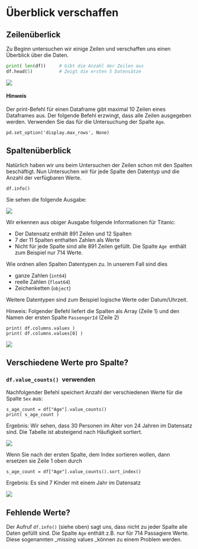 # Überblick verschaffen

## Zeilenüberlick

Zu Beginn untersuchen wir einige Zeilen und verschaffen uns einen Überblick über die Daten.

```python
print( len(df))     # Gibt die Anzahl der Zeilen aus
df.head(5)          # Zeigt die ersten 5 Datensätze
```

![](<../../../.gitbook/assets/image (24).png>)

#### Hinweis

Der print-Befehl für einen Dataframe gibt maximal 10 Zeilen eines Dataframes aus. Der folgende Befehl erzwingt, dass alle Zeilen ausgegeben werden.  Verwenden Sie das für die Untersuchung der Spalte `Age`.

```
pd.set_option('display.max_rows', None)
```

## Spaltenüberblick

Natürlich haben wir uns beim Untersuchen der Zeilen schon mit den Spalten beschäftigt. Nun Untersuchen wir für jede Spalte den Datentyp und die Anzahl der verfügbaren Werte.

```
df.info()
```

Sie sehen die folgende Ausgabe:

![](<../../../.gitbook/assets/image (31).png>)

Wir erkennen aus obiger Ausgabe folgende Informationen für Titanic:

* Der Datensatz enthält 891 Zeilen und 12 Spalten
* 7 der 11 Spalten enthalten Zahlen als Werte
* Nicht für jede Spalte sind alle 891 Zeilen gefüllt. Die Spalte `Age `enthält zum Beispiel nur 714 Werte.

Wie ordnen allen Spalten Datentypen zu. In unserem Fall sind dies 

* ganze Zahlen (`int64`)
* reelle Zahlen (`float64`)
* Zeichenketten (`object`)

Weitere Datentypen sind zum Beispiel logische Werte oder Datum/Uhrzeit.

Hinweis: Folgender Befehl liefert die Spalten als Array (Zeile 1) und den Namen der ersten Spalte `PassengerId` (Zeile 2)

```
print( df.columns.values )
print( df.columns.values[0] )
```

![](<../../../.gitbook/assets/image (33).png>)

## Verschiedene Werte pro Spalte? 

### `df.value_counts() `verwenden

Nachfolgender Befehl speichert Anzahl der verschiedenen Werte für die Spalte `Sex` aus:

```
s_age_count = df["Age"].value_counts()
print( s_age_count )     
```

Ergebnis: Wir sehen, dass 30 Personen im Alter von 24 Jahren im Datensatz sind. Die Tabelle ist absteigend nach Häufigkeit sortiert.

![](<../../../.gitbook/assets/image (62).png>)

Wenn Sie nach der ersten Spalte, dem Index sortieren wollen, dann ersetzen sie Zeile 1 oben durch 

```
s_age_count = df["Age"].value_counts().sort_index()
```

Ergebnis:  Es sind 7 Kinder mit einem Jahr  im Datensatz

![](<../../../.gitbook/assets/image (45).png>)

## Fehlende Werte?

Der Aufruf `df.info()` (siehe oben) sagt uns, dass nicht zu jeder Spalte alle Daten gefüllt sind. Die Spalte `Age` enthält z.B. nur für 714 Passagiere Werte.  Diese sogenannten _missing values _können zu einem Problem werden.

##
